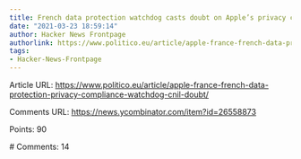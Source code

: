```yaml
---
title: French data protection watchdog casts doubt on Apple’s privacy compliance
date: "2021-03-23 18:59:14"
author: Hacker News Frontpage
authorlink: https://www.politico.eu/article/apple-france-french-data-protection-privacy-compliance-watchdog-cnil-doubt/
tags:
- Hacker-News-Frontpage
---
```


<p>Article URL: <a href="https://www.politico.eu/article/apple-france-french-data-protection-privacy-compliance-watchdog-cnil-doubt/">https://www.politico.eu/article/apple-france-french-data-protection-privacy-compliance-watchdog-cnil-doubt/</a></p>
<p>Comments URL: <a href="https://news.ycombinator.com/item?id=26558873">https://news.ycombinator.com/item?id=26558873</a></p>
<p>Points: 90</p>
<p># Comments: 14</p>
